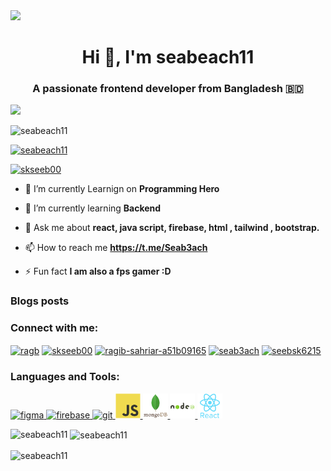 <div>
  <img src="https://raw.githubusercontent.com/Giphy/GiphyAPI/master/api_giphy_header.gif"/>
</div>
<h1 align="center">Hi 🙋, I'm seabeach11</h1>
<h3 align="center">A passionate frontend developer from Bangladesh 🇧🇩</h3>



  <img src="https://cdn.dribbble.com/users/1162077/screenshots/3848914/programmer.gif" width="100"/>

<p align="left"> <img src="https://komarev.com/ghpvc/?username=seabeach11&label=Profile%20views&color=0e75b6&style=flat" alt="seabeach11" /> </p>

<p align="left"> <a href="https://github.com/ryo-ma/github-profile-trophy"><img src="https://github-profile-trophy.vercel.app/?username=seabeach11" alt="seabeach11" /></a> </p>

<p align="left"> <a href="https://twitter.com/skseeb00" target="blank"><img src="https://img.shields.io/twitter/follow/skseeb00?logo=twitter&style=for-the-badge" alt="skseeb00" /></a> </p>

- 🔭 I’m currently Learnign on **Programming Hero**

- 🌱 I’m currently learning **Backend**

- 💬 Ask me about **react, java script, firebase, html , tailwind , bootstrap.**

- 📫 How to reach me **https://t.me/Seab3ach**

- ⚡ Fun fact **I am also a fps gamer :D**

### Blogs posts
<!-- BLOG-POST-LIST:START -->
<!-- BLOG-POST-LIST:END -->

<h3 align="left">Connect with me:</h3>
<p align="left">
<a href="https://dev.to/ragb" target="blank"><img align="center" src="https://raw.githubusercontent.com/rahuldkjain/github-profile-readme-generator/master/src/images/icons/Social/devto.svg" alt="ragb" height="30" width="40" /></a>
<a href="https://twitter.com/skseeb00" target="blank"><img align="center" src="https://raw.githubusercontent.com/rahuldkjain/github-profile-readme-generator/master/src/images/icons/Social/twitter.svg" alt="skseeb00" height="30" width="40" /></a>
<a href="https://linkedin.com/in/ragib-sahriar-a51b09165" target="blank"><img align="center" src="https://raw.githubusercontent.com/rahuldkjain/github-profile-readme-generator/master/src/images/icons/Social/linked-in-alt.svg" alt="ragib-sahriar-a51b09165" height="30" width="40" /></a>
<a href="https://instagram.com/seab3ach" target="blank"><img align="center" src="https://raw.githubusercontent.com/rahuldkjain/github-profile-readme-generator/master/src/images/icons/Social/instagram.svg" alt="seab3ach" height="30" width="40" /></a>
<a href="https://www.youtube.com/c/seebsk6215" target="blank"><img align="center" src="https://raw.githubusercontent.com/rahuldkjain/github-profile-readme-generator/master/src/images/icons/Social/youtube.svg" alt="seebsk6215" height="30" width="40" /></a>
</p>

<h3 align="left">Languages and Tools:</h3>
<p align="left"> <a href="https://www.figma.com/" target="_blank" rel="noreferrer"> <img src="https://www.vectorlogo.zone/logos/figma/figma-icon.svg" alt="figma" width="40" height="40"/> </a> <a href="https://firebase.google.com/" target="_blank" rel="noreferrer"> <img src="https://www.vectorlogo.zone/logos/firebase/firebase-icon.svg" alt="firebase" width="40" height="40"/> </a> <a href="https://git-scm.com/" target="_blank" rel="noreferrer"> <img src="https://www.vectorlogo.zone/logos/git-scm/git-scm-icon.svg" alt="git" width="40" height="40"/> </a> <a href="https://developer.mozilla.org/en-US/docs/Web/JavaScript" target="_blank" rel="noreferrer"> <img src="https://raw.githubusercontent.com/devicons/devicon/master/icons/javascript/javascript-original.svg" alt="javascript" width="40" height="40"/> </a> <a href="https://www.mongodb.com/" target="_blank" rel="noreferrer"> <img src="https://raw.githubusercontent.com/devicons/devicon/master/icons/mongodb/mongodb-original-wordmark.svg" alt="mongodb" width="40" height="40"/> </a> <a href="https://nodejs.org" target="_blank" rel="noreferrer"> <img src="https://raw.githubusercontent.com/devicons/devicon/master/icons/nodejs/nodejs-original-wordmark.svg" alt="nodejs" width="40" height="40"/> </a> <a href="https://reactjs.org/" target="_blank" rel="noreferrer"> <img src="https://raw.githubusercontent.com/devicons/devicon/master/icons/react/react-original-wordmark.svg" alt="react" width="40" height="40"/> </a> </p>

<p><img align="left" src="https://github-readme-stats.vercel.app/api/top-langs?username=seabeach11&show_icons=true&locale=en&layout=compact" alt="seabeach11" /></p>

<p>&nbsp;<img align="center" src="https://github-readme-stats.vercel.app/api?username=seabeach11&show_icons=true&locale=en" alt="seabeach11" /></p>

<p><img align="center" src="https://github-readme-streak-stats.herokuapp.com/?user=seabeach11&" alt="seabeach11" /></p>
